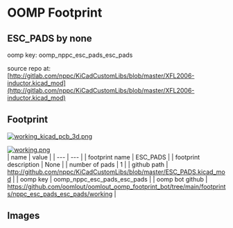 # OOMP Footprint  
## ESC_PADS  by none  
  
oomp key: oomp_nppc_esc_pads_esc_pads  
  
source repo at: [http://gitlab.com/nppc/KiCadCustomLibs/blob/master/XFL2006-inductor.kicad_mod](http://gitlab.com/nppc/KiCadCustomLibs/blob/master/XFL2006-inductor.kicad_mod)  
## Footprint  
  
[![working_kicad_pcb_3d.png](working_kicad_pcb_3d_600.png)](working_kicad_pcb_3d.png)  
  
[![working.png](working_600.png)](working.png)  
| name | value | 
| --- | --- | 
| footprint name | ESC_PADS | 
| footprint description | None | 
| number of pads | 1 | 
| github path | http://github.com/nppc/KiCadCustomLibs/blob/master/ESC_PADS.kicad_mod | 
| oomp key | oomp_nppc_esc_pads_esc_pads | 
| oomp bot github | https://github.com/oomlout/oomlout_oomp_footprint_bot/tree/main/footprints/nppc_esc_pads_esc_pads/working | 
## Images  
